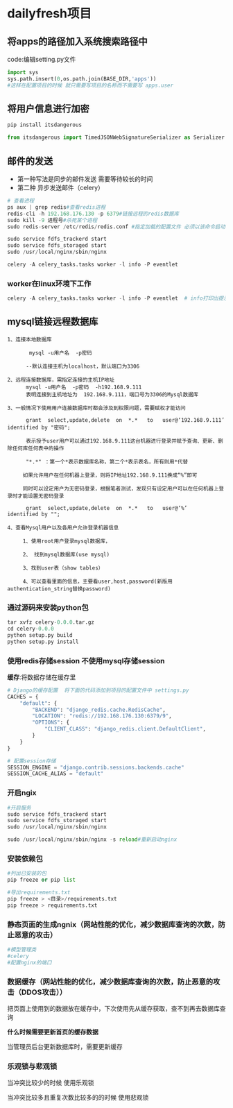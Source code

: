 # dailyfresh项目

## 将apps的路径加入系统搜索路径中

code:编辑setting.py文件

```python
import sys
sys.path.insert(0,os.path.join(BASE_DIR,'apps'))
#这样在配置项目的时候 就只需要写项目的名称而不需要写 apps.user
```

## 将用户信息进行加密

```python
pip install itsdangerous

from itsdangerous import TimedJSONWebSignatureSerializer as Serializer

```

## 邮件的发送

- 第一种写法是同步的邮件发送 需要等待较长的时间
- 第二种 异步发送邮件（celery）

```python
# 查看进程
ps aux | grep redis#查看redis进程
redis-cli -h 192.168.176.130 -p 6379#链接远程的redis数据库
sudo kill -9 进程号#杀死某个进程
sudo redis-server /etc/redis/redis.conf #指定加载的配置文件 必须以该命令启动redis服务不然的话就会报错

sudo service fdfs_trackerd start
sudo service fdfs_storaged start
sudo /usr/local/nginx/sbin/nginx

celery -A celery_tasks.tasks worker -l info -P eventlet
```



### worker在linux环境下工作

```python
celery -A celery_tasks.tasks worker -l info -P eventlet  # info打印出提示信息

```

## mysql链接远程数据库

```mysql
1、连接本地数据库

       mysql -u用户名  -p密码

      --默认连接主机为localhost，默认端口为3306

2、远程连接数据库，需指定连接的主机IP地址
      mysql -u用户名  -p密码  -h192.168.9.111
      表明连接到主机地址为  192.168.9.111，端口号为3306的Mysql数据库

3、一般情况下使用用户连接数据库时都会涉及到权限问题，需要赋权才能访问

      grant  select,update,delete  on  *.*   to   user@‘192.168.9.111’   identified by "密码";

      表示授予user用户可以通过192.168.9.111这台机器进行登录并赋予查询、更新、删除任何库任何表中的操作

      "*.*" ：第一个*表示数据库名称，第二个*表示表名，所有则用*代替

     如果允许用户在任何机器上登录，则将IP地址192.168.9.111换成“%”即可

     同时可以设定用户为无密码登录，根据笔者测试，发现只有设定用户可以在任何机器上登录时才能设置无密码登录

      grant  select,update,delete  on  *.*   to   user@‘%’   identified by "";

4、查看Mysql用户以及各用户允许登录机器信息

     1、使用root用户登录mysql数据库，

     2、 找到mysql数据库(use mysql)

     3、找到user表（show tables）

     4、可以查看里面的信息，主要看user,host,password(新版用authentication_string替换password)
```

### 通过源码来安装python包

```python
tar xvfz celery-0.0.0.tar.gz
cd celery-0.0.0
python setup.py build
python setup.py install
```

### 使用redis存储session 不使用mysql存储session

__缓存__:将数据存储在缓存里

```python
# Django的缓存配置  将下面的代码添加到项目的配置文件中 settings.py
CACHES = {
    "default": {
        "BACKEND": "django_redis.cache.RedisCache",
        "LOCATION": "redis://192.168.176.130:6379/9",
        "OPTIONS": {
            "CLIENT_CLASS": "django_redis.client.DefaultClient",
        }
    }
}

# 配置session存储
SESSION_ENGINE = "django.contrib.sessions.backends.cache"
SESSION_CACHE_ALIAS = "default"
```

### 开启ngix

```python
#开启服务
sudo service fdfs_trackerd start
sudo service fdfs_storaged start
sudo /usr/local/nginx/sbin/nginx

sudo /usr/local/nginx/sbin/nginx -s reload#重新启动nginx

```

### 安装依赖包

```python
#列出已安装的包
pip freeze or pip list

#导出requirements.txt
pip freeze > <目录>/requirements.txt
pip freeze > requirements.txt
```



### 静态页面的生成ngnix（网站性能的优化，减少数据库查询的次数，防止恶意的攻击）

```python
#模型管理类
#celery
#配置nginx的端口
```

### 数据缓存（网站性能的优化，减少数据库查询的次数，防止恶意的攻击（DDOS攻击））

把页面上使用到的数据放在缓存中，下次使用先从缓存获取，查不到再去数据库查询

**什么时候需要更新首页的缓存数据**

当管理员后台更新数据库时，需要更新缓存

### 乐观锁与悲观锁

当冲突比较少的时候 使用乐观锁

当冲突比较多且重复次数比较多的的时候 使用悲观锁